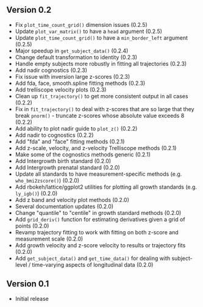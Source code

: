 Version 0.2
----------------------------------------------------------------------

- Fix `plot_time_count_grid()` dimension issues (0.2.5)
- Update `plot_var_matrix()` to have a `head` argument (0.2.5)
- Update `plot_time_count_grid()` to have a `min_border_left` argument (0.2.5)
- Major speedup in `get_subject_data()` (0.2.4)
- Change default transformation to identity (0.2.3)
- Handle empty subjects more robustly in fitting all trajectories (0.2.3)
- Add nadir cognostics (0.2.3)
- Fix issue with inversion large z-scores (0.2.3)
- Add fda, face, smooth.spline fitting methods  (0.2.3)
- Add trelliscope velocity plots (0.2.3)
- Clean up `fit_trajectory()` to get more consistent output in all cases (0.2.2)
- Fix in `fit_trajectory()` to deal with z-scores that are so large that they break `pnorm()` - truncate z-scores whose absolute value exceeds 8 (0.2.2)
- Add ability to plot nadir guide to `plot_z()` (0.2.2)
- Add nadir to cognostics (0.2.2)
- Add "fda" and "face" fitting methods (0.2.1)
- Add z-scale, velocity, and z-velocity Trelliscope methods (0.2.1)
- Make some of the cognostics methods generic (0.2.1)
- Add Intergrowth birth standard (0.2.0)
- Add Intergrowth prenatal standard (0.2.0)
- Update all standards to have measurement-specific methods (e.g. `who_bmi2zscore()`) (0.2.0)
- Add rbokeh/lattice/ggplot2 utilities for plotting all growth standards (e.g. `ly_igb()`) (0.2.0)
- Add z band and velocity plot methods (0.2.0)
- Several documentation updates (0.2.0)
- Change "quantile" to "centile" in growth standard methods (0.2.0)
- Add `grid_deriv()` function for estimating derivatives given a grid of points (0.2.0)
- Revamp trajectory fitting to work with fitting on both z-score and measurement scale (0.2.0)
- Add growth velocity and z-score velocity to results or trajectory fits (0.2.0)
- Add `get_subject_data()` and `get_time_data()` for dealing with subject-level / time-varying aspects of longitudinal data (0.2.0)

Version 0.1
----------------------------------------------------------------------

- Initial release
